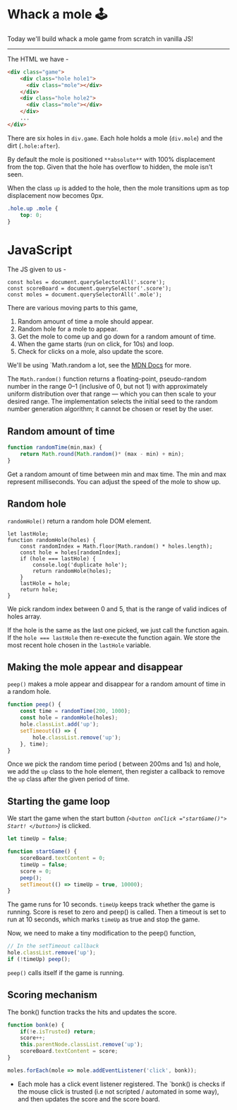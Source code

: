 # Whack a mole 🕹️

Today we'll build whack a mole game from scratch in vanilla JS!

---

The HTML we have -

```HTML
<div class="game">
    <div class="hole hole1">
      <div class="mole"></div>
    </div>
    <div class="hole hole2">
      <div class="mole"></div>
    </div>
    ...
</div>
```

There are six holes in `div.game`. Each hole holds a mole (`div.mole`) and the dirt (`.hole:after`).

By default the mole is positioned `**absolute**` with 100% displacement from the top. Given that the hole has overflow to hidden, the mole isn't seen.

When the class `up` is added to the hole, then the mole transitions upm as top displacement now becomes 0px.

```css
.hole.up .mole {
	top: 0;
}
```

# JavaScript

The JS given to us -

```
const holes = document.querySelectorAll('.score');
const scoreBoard = document.querySelector('.score');
const moles = document.querySelectorAll('.mole');
```

There are various moving parts to this game,

1. Random amount of time a mole should appear.
2. Random hole for a mole to appear.
3. Get the mole to come up and go down for a random amount of time.
4. When the game starts (run on click, for 10s) and loop.
5. Check for clicks on a mole, also update the score.

We'll be using `Math.random a lot, see the [MDN Docs](https://developer.mozilla.org/en-US/docs/Web/JavaScript/Reference/Global_Objects/Math/random) for more.

The `Math.random()` function returns a floating-point, pseudo-random number in the range 0–1 (inclusive of 0, but not 1) with approximately uniform distribution over that range — which you can then scale to your desired range. The implementation selects the initial seed to the random number generation algorithm; it cannot be chosen or reset by the user.

## Random amount of time

```Javascript
function randomTime(min,max) {
    return Math.round(Math.random()* (max - min) + min);
}
```

Get a random amount of time between min and max time. The min and max represent milliseconds. You can adjust the speed of the mole to show up.

## Random hole

`randomHole()` return a random hole DOM element.

```
let lastHole;
function randomHole(holes) {
    const randomIndex = Math.floor(Math.random() * holes.length);
    const hole = holes[randomIndex];
    if (hole === lastHole) {
        console.log('duplicate hole');
        return randomHole(holes);
    }
    lastHole = hole;
    return hole;
}
```

We pick random index between 0 and 5, that is the range of valid indices of holes array.

If the hole is the same as the last one picked, we just call the function again. If the `hole === lastHole` then re-execute the function again. We store the most recent hole chosen in the `lastHole` variable.

## Making the mole appear and disappear

`peep()` makes a mole appear and disappear for a random amount of time in a random hole.

```Javascript
function peep() {
    const time = randomTime(200, 1000);
    const hole = randomHole(holes);
    hole.classList.add('up');
    setTimeout(() => {
        hole.classList.remove('up');
    }, time);
}
```

Once we pick the random time period ( between 200ms and 1s) and hole, we add the `up` class to the hole element, then register a callback to remove the `up` class after the given period of time.

## Starting the game loop

We start the game when the start button _(`<button onClick ="startGame()"> Start! </button>`)_ is clicked.

```Javascript
let timeUp = false;

function startGame() {
    scoreBoard.textContent = 0;
    timeUp = false;
    score = 0;
    peep();
    setTimeout(() => timeUp = true, 10000);
}
```

The game runs for 10 seconds. `timeUp` keeps track whether the game is running. Score is reset to zero and peep() is called. Then a timeout is set to run at 10 seconds, which marks `timeUp` as true and stop the game.

Now, we need to make a tiny modification to the peep() function,

```Javascript
// In the setTimeout callback
hole.classList.remove('up');
if (!timeUp) peep();
```

`peep()` calls itself if the game is running.

## Scoring mechanism

The bonk() function tracks the hits and updates the score.

```Javascript
function bonk(e) {
    if(!e.isTrusted) return;
    score++;
    this.parentNode.classList.remove('up');
    scoreBoard.textContent = score;
}

moles.forEach(mole => mole.addEventListener('click', bonk));
```

- Each mole has a click event listener registered. The `bonk() is checks if the mouse click is trusted (i.e not scripted / automated in some way), and then updates the score and the score board.
